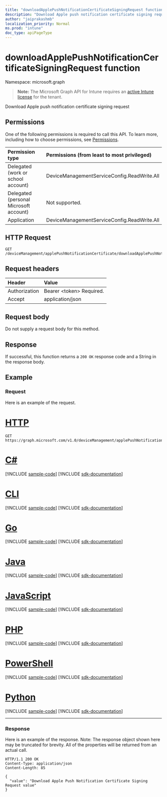 ```yaml
---
title: "downloadApplePushNotificationCertificateSigningRequest function"
description: "Download Apple push notification certificate signing request"
author: "jaiprakashmb"
localization_priority: Normal
ms.prod: "intune"
doc_type: apiPageType
---
```


# downloadApplePushNotificationCertificateSigningRequest function

Namespace: microsoft.graph

> **Note:** The Microsoft Graph API for Intune requires an [active Intune license](https://go.microsoft.com/fwlink/?linkid=839381) for the tenant.

Download Apple push notification certificate signing request

## Permissions
One of the following permissions is required to call this API. To learn more, including how to choose permissions, see [Permissions](/graph/permissions-reference).

|Permission type|Permissions (from least to most privileged)|
|:---|:---|
|Delegated (work or school account)|DeviceManagementServiceConfig.ReadWrite.All|
|Delegated (personal Microsoft account)|Not supported.|
|Application|DeviceManagementServiceConfig.ReadWrite.All|

## HTTP Request
<!-- {
  "blockType": "ignored"
}
-->
``` http
GET /deviceManagement/applePushNotificationCertificate/downloadApplePushNotificationCertificateSigningRequest
```

## Request headers
|Header|Value|
|:---|:---|
|Authorization|Bearer &lt;token&gt; Required.|
|Accept|application/json|

## Request body
Do not supply a request body for this method.

## Response
If successful, this function returns a `200 OK` response code and a String in the response body.

## Example

### Request
Here is an example of the request.

# [HTTP](#tab/http)
<!-- { "blockType": "request" , "name" : "intune_devices_applepushnotificationcertificate_downloadapplepushnotificationcertificatesigningrequest_downloadapplepushnotificationcertificatesigningrequest_function" }-->
``` http
GET https://graph.microsoft.com/v1.0/deviceManagement/applePushNotificationCertificate/downloadApplePushNotificationCertificateSigningRequest
```

# [C#](#tab/csharp)
[!INCLUDE [sample-code](../includes/snippets/csharp/intune-devices-applepushnotificationcertificate-downloadapplepushnotificationcertificatesigningrequest-downloadapplepushnotificationcertificatesigningrequest-function-csharp-snippets.md)]
[!INCLUDE [sdk-documentation](../includes/snippets/snippets-sdk-documentation-link.md)]

# [CLI](#tab/cli)
[!INCLUDE [sample-code](../includes/snippets/cli/intune-devices-applepushnotificationcertificate-downloadapplepushnotificationcertificatesigningrequest-downloadapplepushnotificationcertificatesigningrequest-function-cli-snippets.md)]
[!INCLUDE [sdk-documentation](../includes/snippets/snippets-sdk-documentation-link.md)]

# [Go](#tab/go)
[!INCLUDE [sample-code](../includes/snippets/go/intune-devices-applepushnotificationcertificate-downloadapplepushnotificationcertificatesigningrequest-downloadapplepushnotificationcertificatesigningrequest-function-go-snippets.md)]
[!INCLUDE [sdk-documentation](../includes/snippets/snippets-sdk-documentation-link.md)]

# [Java](#tab/java)
[!INCLUDE [sample-code](../includes/snippets/java/intune-devices-applepushnotificationcertificate-downloadapplepushnotificationcertificatesigningrequest-downloadapplepushnotificationcertificatesigningrequest-function-java-snippets.md)]
[!INCLUDE [sdk-documentation](../includes/snippets/snippets-sdk-documentation-link.md)]

# [JavaScript](#tab/javascript)
[!INCLUDE [sample-code](../includes/snippets/javascript/intune-devices-applepushnotificationcertificate-downloadapplepushnotificationcertificatesigningrequest-downloadapplepushnotificationcertificatesigningrequest-function-javascript-snippets.md)]
[!INCLUDE [sdk-documentation](../includes/snippets/snippets-sdk-documentation-link.md)]

# [PHP](#tab/php)
[!INCLUDE [sample-code](../includes/snippets/php/intune-devices-applepushnotificationcertificate-downloadapplepushnotificationcertificatesigningrequest-downloadapplepushnotificationcertificatesigningrequest-function-php-snippets.md)]
[!INCLUDE [sdk-documentation](../includes/snippets/snippets-sdk-documentation-link.md)]

# [PowerShell](#tab/powershell)
[!INCLUDE [sample-code](../includes/snippets/powershell/intune-devices-applepushnotificationcertificate-downloadapplepushnotificationcertificatesigningrequest-downloadapplepushnotificationcertificatesigningrequest-function-powershell-snippets.md)]
[!INCLUDE [sdk-documentation](../includes/snippets/snippets-sdk-documentation-link.md)]

# [Python](#tab/python)
[!INCLUDE [sample-code](../includes/snippets/python/intune-devices-applepushnotificationcertificate-downloadapplepushnotificationcertificatesigningrequest-downloadapplepushnotificationcertificatesigningrequest-function-python-snippets.md)]
[!INCLUDE [sdk-documentation](../includes/snippets/snippets-sdk-documentation-link.md)]

---

### Response
Here is an example of the response. Note: The response object shown here may be truncated for brevity. All of the properties will be returned from an actual call.

<!-- { "blockType": "response" }-->
``` http
HTTP/1.1 200 OK
Content-Type: application/json
Content-Length: 85

{
  "value": "Download Apple Push Notification Certificate Signing Request value"
}
```
